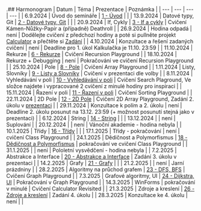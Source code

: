 .## Harmonogram
| Datum | Téma | Prezentace | Poznámka |
| --- | --- | --- | --- |
| 6.9.2024 | Úvod do semináře | [1 - Úvod](https://github.com/Yeenya/Gymvod/blob/main/2024-2025/Septimy/Septimy%201.%20-%206.9.2024.pdf) |  |
| 13.9.2024 | Datové typy, Git | [2 - Datové typy, Git](https://github.com/Yeenya/Gymvod/blob/main/2024-2025/Septimy/Septimy%202.%20-%2013.9.2024.pdf) |  |
| 20.9.2024 | If, Cykly | [3 - If a cykly](https://github.com/Yeenya/Gymvod/blob/main/2024-2025/Septimy/3.%20-%2020.9.2024/Septimy%203.%20-%2020.9.2024.pdf) | Cvičení Kámen-Nůžky-Papír a (případně) Deathroll |
| 26.9.2024 | Hodina odpadá | není | Dodělejte cvičení z předchozí hodiny a poté si pullněte projekt [Calculator](https://github.com/Yeenya/Gymvod/tree/main/2024-2025/Septimy/4.%20-%2027.9.2024/Calculator) a přečtěte si [Zadání](https://github.com/Yeenya/Gymvod/blob/main/2024-2025/Septimy/4.%20-%2027.9.2024/Zad%C3%A1n%C3%AD%201.%20%C3%BAkolu.pdf) |
| 4.10.2024 | Konzultace a řešení zadaných cvičení | není | Deadline pro 1. úkol Kalkulačka je 11.10. 23:59 |
| 11.10.2024 | Rekurze | [6 - Rekurze](https://github.com/Yeenya/Gymvod/blob/main/2024-2025/Septimy/6%20-%2011.10.2024/Septimy%206.%20-%2011.10.2024.pdf) | Cvičení Recursion Playground |
| 18.10.2024 | Rekurze + Debugging | není | Pokračování ve cvičení Recursion Playground |
| 25.10.2024 | Pole | [8 - Pole](https://github.com/Yeenya/Gymvod/blob/main/2024-2025/Septimy/8.%20-%2025.10.2024/Septimy%208.%20-%2025.10.2024.pdf) | Cvičení Array Playground |
| 1.11.2024 | Listy, Slovníky | [9 - Listy a Slovníky](https://github.com/Yeenya/Gymvod/blob/main/2024-2025/Septimy/Septimy%209.%20-%201.11.2024.pdf) | Cvičení v prezentaci dle volby |
| 8.11.2024 | Vyhledávání v poli | [10 - Vyhledávání v poli](https://github.com/Yeenya/Gymvod/blob/main/2024-2025/Septimy/10%20-%208.11.2024/Septimy%2010.%20-%208.11.2024.pdf) | Cvičení Search Plaground, Ve složce najdete i vypracované 2 cvičení z minulé hodiny pro inspiraci |
| 15.11.2024 | Řazení v poli | [11 - Řazení v poli](https://github.com/Yeenya/Gymvod/blob/main/2024-2025/Septimy/11%20-%2015.11.2024/Septimy%2011.%20-%2015.11.2024.pdf) | Cvičení Sorting Playground |
| 22.11.2024 | 2D Pole | [12 - 2D Pole](https://github.com/Yeenya/Gymvod/blob/main/2024-2025/Septimy/12%20-%2022.11.2024/Septimy%2012.%20-%2022.11.2024.pdf) | Cvičení 2D Array Playground, Zadání 2. úkolu v [prezentaci](https://github.com/Yeenya/Gymvod/blob/main/2024-2025/Septimy/12%20-%2022.11.2024/Septimy%2012.%20-%2022.11.2024.pdf) |
| 29.11.2024 | Konzultace k polím a 2. úkolu | není | Deadline 2. úkolu posunut na 13.12. 23:59 (+ možnost posunutí stejná jako v prezentaci) |
| 6.12.2024 | String | [14 - String](https://github.com/Yeenya/Gymvod/blob/main/2024-2025/Septimy/Septimy%2014.%20-%206.12.2024.pdf) |  |
| 13.12.2024 |  | není | Suplování |
| 20.12.2024 |  | není | Vánoční akademie - hodina nebyla |
| 10.1.2025 | Třídy | [16 - Třídy](https://github.com/Yeenya/Gymvod/blob/main/2024-2025/Septimy/Septimy%2016.%20-%2010.1.2025.pdf) |  |
| 17.1.2025 | Třídy - pokračování | není | cvičení Class Playground |
| 24.1.2025 | Dědičnost a Polymorfismus | [18 - Dědičnost a Polymorfismus](https://github.com/Yeenya/Gymvod/blob/main/2024-2025/Septimy/Septimy%2018.%20-%2024.1.2025.pdf) | pokračování ve cvičení Class Playground |
| 31.1.2025 |  | není | Pololetní vysvědčení - hodina nebyla |
| 7.2.2025 | Abstrakce a Interface | [20 - Abstrakce a Interface](https://github.com/Yeenya/Gymvod/blob/main/2024-2025/Septimy/Septimy%2020.%20-%207.2.2025.pdf) | Zadání 3. úkolu v prezentaci |
| 14.2.2025 | Grafy | [21 - Grafy](https://github.com/Yeenya/Gymvod/blob/main/2024-2025/Septimy/Septimy%2021.%20-%2014.2.2025.pdf) |  |
| 21.2.2025 |  | není | Jarní prázdniny |
| 28.2.2025 | Algoritmy na průchod grafem | [23 - DFS, BFS](https://github.com/Yeenya/Gymvod/blob/main/2024-2025/Septimy/23%20-%2028.2.2025/Septimy%2023.%20-%2028.2.2025.pdf) | Cvičení Graph Playground |
| 7.3.2025 | Grafové algoritmy, UI | [24 - Dijkstra, UI](https://github.com/Yeenya/Gymvod/blob/main/2024-2025/Septimy/Septimy%2024.%20-%207.3.2025.pdf) | Pokračování v Graph Playground |
| 14.3.2025 | WinForms | pokračování v minulé | Cvičení Calculator Revisited |
| 21.3.2025 | Zdroje a kreslení | [26 - Zdroje a kreslení](https://github.com/Yeenya/Gymvod/blob/main/2024-2025/Septimy/Septimy%2026.%20-%2021.3.2025.pdf) | Zadání 4. úkolu |
| 28.3.2025 | Konzultace ke 4. úkolu | není |  |
